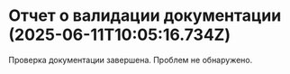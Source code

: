 # Отчет о валидации документации (2025-06-11T10:05:16.734Z)

Проверка документации завершена. Проблем не обнаружено.
